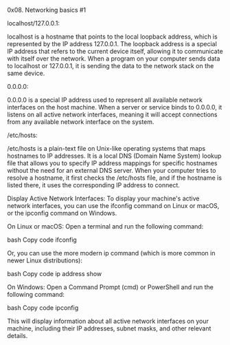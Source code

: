 0x08. Networking basics #1

localhost/127.0.0.1:

localhost is a hostname that points to the local loopback address, which is represented by the IP address 127.0.0.1.
The loopback address is a special IP address that refers to the current device itself, allowing it to communicate with itself over the network.
When a program on your computer sends data to localhost or 127.0.0.1, it is sending the data to the network stack on the same device.

0.0.0.0:

0.0.0.0 is a special IP address used to represent all available network interfaces on the host machine.
When a server or service binds to 0.0.0.0, it listens on all active network interfaces, meaning it will accept connections from any available network interface on the system.

/etc/hosts:

/etc/hosts is a plain-text file on Unix-like operating systems that maps hostnames to IP addresses.
It is a local DNS (Domain Name System) lookup file that allows you to specify IP address mappings for specific hostnames without the need for an external DNS server.
When your computer tries to resolve a hostname, it first checks the /etc/hosts file, and if the hostname is listed there, it uses the corresponding IP address to connect.

Display Active Network Interfaces:
To display your machine's active network interfaces, you can use the ifconfig command on Linux or macOS, or the ipconfig command on Windows.

On Linux or macOS:
Open a terminal and run the following command:

bash
Copy code
ifconfig


Or, you can use the more modern ip command (which is more common in newer Linux distributions):

bash
Copy code
ip address show


On Windows:
Open a Command Prompt (cmd) or PowerShell and run the following command:

bash
Copy code
ipconfig


This will display information about all active network interfaces on your machine, including their IP addresses, subnet masks, and other relevant details.

